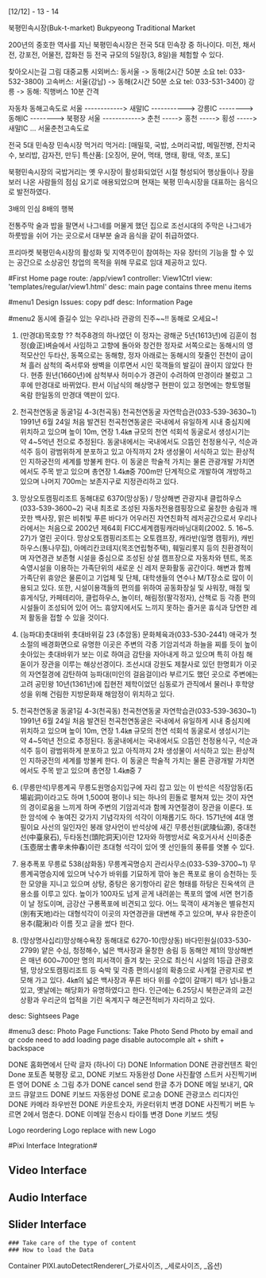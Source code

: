 [12/12] - 13 - 14

북평민속시장(Buk-t-market)
Bukpyeong Traditional Market

200년의 중호한 역사를 지닌 북평민속시장은 전국 5대 민속장 중 하나이다. 미전, 채서전, 강포전, 어물전, 잡화전 등 전국 규모의 5일장(3, 8일)을 체험할 수 있다.

찾아오시는길
그림
대중교통
시외버스: 동서울 -> 동해(2시간 50분 소요 tel: 033-532-3800)
고속버스: 서울(강남) -> 동해(2시간 50분 소요 tel: 033-531-3400)
강릉 -> 동해: 직행버스 10분 간격

자동차
     동해고속도로
서울 ------------> 새말IC -----------> 강릉IC --------> 동해IC --------> 북평장
서울 ------------> 춘천 -----> 홍천 -----> 횡성 -----> 새말IC ...
     서울춘천고속도로

전국 5대 민속장 민속시장 먹거리
먹거리: [매밀묵, 국밥, 소머리국밥, 메밀전병, 잔치국수, 보리밥, 감자전, 만두]
특산품: [오징어, 문어, 먹태, 명태, 황태, 약초, 포도]

북평민속시장의 국밥거리는 옛 우시장이 활성화되었던 시절 형성되어 행상들이나 장을 보러 나온 사람들의 점심 요기로 애용되었으며 현재는 북평 민속시장을 대표하는 음식으로 발전하였다.

3배의 인심 8배의 행복

전통주막
술과 밥을 팔면서 나그네를 머물게 했던 집으로 조선시대의 주막은 나그네가 하룻밤을 쉬어 가는 곳으로서 대부분 술과 음식을 같이 취급하였다.

프리마켓
북평민속시장의 활성화 및 지역주민이 참여하는 자유 장터의 기능을 할 수 있는 공간으로 소상공인 창업의 목적을 위해 무료로 임대 제공하고 있다.




#First Home page
route: /app/view1
controller: View1Ctrl
view: 'templates/regular/view1.html'
desc: main page contains three menu items


#menu1
Design Issues: copy pdf
desc: Information Page


#menu2
동시에 즐길수 있는 우리나라 관광의 진주~~!!
동해로 오세요~!
1. (만경대)목호항 ??
척주8경의 하나였던 이 정자는 광해군 5년(1613년)에 김훈이 첨정(僉正)벼슬에서 사임하고
고향에 돌아와 창건한 정자로 서쪽으로는 동해시의 영적모산인 두타산, 동쪽으로는 동해항,
정자 아래로는 동해시의 젖줄인 전천이 굽이쳐 흘러 삼척의 죽서루와 쌍벽을 이루면서 시인
묵객들의 발길이 끊이지 않았다 한다. 현종 원년(1660년)에 삼척부사 허미수가 경관이 수려하여
만경이라 불렀고 그 후에 만경대로 바뀌었다. 판서 이남식의 해상명구 현판이 있고 정면에는
향토명필 옥람 한일동의 만경대 액판이 있다.

2. 천곡천연동굴
동굴1길 4-3(천곡동)
천곡천연동굴 자연학습관(033-539-3630~1)
1991년 6월 24일 처음 발견된 천곡천연동굴은 국내에서 유일하게 시내 중심지에 위치하고
있으며 높이 10m, 연장 1.4㎞ 규모의 천연 석회석 동굴로서 생성시기는 약 4~5억년 전으로
추정된다. 동굴내에서는 국내에서도 으뜸인 천정용식구, 석순과 석주 등이 광범위하게 분포하고
있고 아직까지 2차 생성물이 서식하고 있는 환상적인 지하궁전의 세계를 방불케 한다. 이
동굴은 학술적 가치는 물론 관광개발 가치면에서도 주목 받고 있으며 총연장 1.4㎞중 700m만
단계적으로 개발하여 개방하고 있으며 나머지 700m는 보존지구로 지정관리하고 있다.

3. 망상오토캠핑리조트
동해대로 6370(망상동) / 망상해변 관광지내
클럽하우스(033-539-3600~2)
국내 최초로 조성된 자동차전용캠핑장으로 울창한 송림과 깨끗한 백사장, 맑은 비취빛
푸른 바다가 어우러진 자연친화적 레저공간으로서 우리나라에서는 처음으로 2002년
제64회 FICC세계캠핑캐라바닝대회(2002. 5. 16~5. 27)가 열린 곳이다. 망상오토캠핑리조트는
오토캠프장, 캐라반(일명 캠핑카), 캐빈하우스(통나무집), 아메리칸코테지(목조연립형주택),
훼밀리롯지 등의 친환경적이며 자연경관 보존형 시설을 중심으로 조성된 상설 캠프장으로
자동차와 텐트, 목조 숙영시설을 이용하는 가족단위의 새로운 신 레저 문화활동 공간이다. 해변과
함께 가족단위 휴양은 물론이고 기업체 및 단체, 대학생들의 연수나 M/T장소로 많이 이용되고
있다. 또한, 시설이용객들의 편의를 위하여 공동화장실 및 샤워장, 매점 및 휴게식당, 카페테리아,
클럽하우스, 놀이터, 해림정(팔각정자), 산책로 등 각종 편의시설들이 조성되어 있어 어느
휴양지에서도 느끼지 못하는 즐거운 휴식과 당연한 레저 활동을 접할 수 있을 것이다.

4. (능파대)촛대바위
촛대바위길 23 (추암동)
문화체육과(033-530-2441)
애국가 첫 소절의 배경화면으로 유명한 이곳은 주변의 각종 기암괴석과 하늘을 찌를 듯이
높이 솟아있는 촛대바위가 보는 이로 하여금 감탄을 자아내게 하고 있으며 특히 아침
해돋이가 장관을 이루는 해상선경이다. 조선시대 강원도 제찰사로 있던 한명회가 이곳의
자연절경에 감탄하여 능파대(미인의 걸음걸이)라 부르기도 했던 곳으로 주변에는 고려 공민왕
10년(1361년)에 집현전 제학이었던 심동로가 관직에서 물러나 후학양성을 위해 건림한
지방문화재 해암정이 위치하고 있다.

5. 천곡천연동굴
동굴1길 4-3(천곡동)
천곡천연동굴 자연학습관(033-539-3630~1)
1991년 6월 24일 처음 발견된 천곡천연동굴은 국내에서 유일하게 시내 중심지에 위치하고
있으며 높이 10m, 연장 1.4㎞ 규모의 천연 석회석 동굴로서 생성시기는 약 4~5억년 전으로
추정된다. 동굴내에서는 국내에서도 으뜸인 천정용식구, 석순과 석주 등이 광범위하게 분포하고
있고 아직까지 2차 생성물이 서식하고 있는 환상적인 지하궁전의 세계를 방불케 한다. 이
동굴은 학술적 가치는 물론 관광개발 가치면에서도 주목 받고 있으며 총연장 1.4㎞중 7

6. (무릉만석)무릉계곡
무릉도원명승지입구에 자리 잡고 있는 이 반석은 석장암동(石場岩洞)이라고도 하며 1,500여
평이나 되는 하나의 흰돌로 펼쳐져 있는 것이 자연의 경이로움을 느끼게 하며 주변의
기암괴석과 함께 자연절경이 장관을 이룬다. 또한 암석에 수 놓여진 갖가지 기념각자의 석각이
이채롭기도 하다. 1571년에 4대 명필이요 사선의 일인자인 봉래 양사언이 반석상에 새긴
무릉선원(武陵仙源), 중대천선(中臺泉石), 두타동천(頭陀洞天)이란 12자와 하행방서로 옥호거사서
신미중춘(玉壺居士書辛未仲春)이란 초대형 석각이 있어 옛 선인들의 풍류를 엿볼 수 있다.

7. 용추폭포
무릉로 538(삼화동)
무릉계곡명승지 관리사무소(033-539-3700~1)
무릉계곡명승지에 있으며 낙수가 바위를 기묘하게 깎아 놓은 폭포로 용이 승천하는 듯한
모양을 지니고 있으며 상탕, 중탕은 옹기항아리 같은 형태를 하탕은 진옥색의 큰 용소를 이루고
있다. 높이가 100자도 넘게 곧게 내려쏟는 폭포의 옆에 서면 현기증이 날 정도이며, 금강산
구룡폭포에 비견되고 있다. 어느 묵객이 새겨놓은 별유천지(別有天地)라는 대형석각이 이곳의
자연경관을 대변해 주고 있으며, 부사 유한준이 용추(龍湫)라 이름 짓고 글을 썼다 한다.

8. (망상명사십리)망상해수욕장
동해대로 6270-10(망상동)
바다민원실(033-530-2799)
얕은 수심, 청정해수, 넓은 백사장과 울창한 송림 등 동해안 제1의 망상해변은 매년 600~700만
명의 피서객이 즐겨 찾는 곳으로 최신식 시설의 1등급 관광호텔, 망상오토캠핑리조트 등 숙박
및 각종 편의시설의 확충으로 사계절 관광지로 변모해 가고 있다. 4㎞의 넓은 백사장과 푸른
바다 위를 수없이 갈매기 떼가 넘나들고 있고, 옛날에는 해당화가 유명하였다고 한다. 인근에는
6.25당시 북한군과의 교전상황과 우리군의 업적을 기린 옥계지구 해군전적비가 자리하고 있다.

desc: Sightsees Page

#menu3
desc: Photo Page
Functions:
Take Photo
Send Photo by email and qr code
need to add loading page
disable autocomple
alt + shift + backspace

DONE 홈화면에서 단락 글자 (하나이   다)
DONE Information
DONE 관광컨텐츠 확인
Done 포토존 북평장 로고,
DONE 키보드 자동완성
Done 사진촬영 스트커 사진찍기버튼 영어
DONE 소 그림 추가
DONE cancel send 한글 추가
DONE 메일 보내기, QR 코드 큐알코드
DONE 키보드 자동완성
DONE 로고송
DONE 관광코스 리디자인
DONE 카메라 좌우반전
DONE 카운트숫자, 카운터위치 변경
DONE 사진찍기 버튼 누르면 2에서 멈춘다.
DONE 이메일 전송시 타이틀 변경
Done 키보드 셋팅

Logo reordering
Logo replace with new Logo

#Pixi Interface Integration#
  ## Video Interface
  ## Audio Interface
  ## Slider Interface
    ### Take care of the type of content
    ### How to load the Data

Container
PIXI.autoDetectRenderer(_가로사이즈, _세로사이즈, _옵션)
